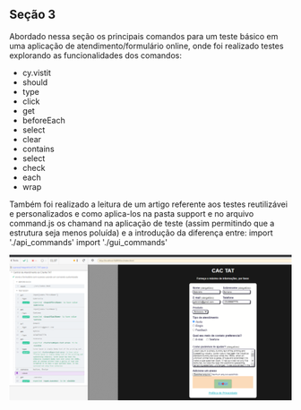 ## Seção 3 

Abordado nessa seção os principais comandos para um teste básico em uma aplicação de atendimento/formulário online, onde foi realizado testes explorando as funcionalidades dos comandos:
- cy.vistit
- should
- type
- click
- get
- beforeEach
- select
- clear
- contains
- select
- check
- each
- wrap

Também foi realizado a leitura de um artigo referente aos testes reutilizávei e personalizados e como aplica-los na pasta support e no arquivo command.js os chamand na aplicação de teste (assim permitindo que a estrutura seja menos poluída) e a introdução da diferença entre:
import './api_commands'
import './gui_commands'

![](./image/Captura%20de%20tela%202024-11-02%20211100.png)
